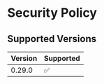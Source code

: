 # Security Policy

## Supported Versions

| Version | Supported          |
|:------- |:------------------ |
| 0.29.0  | :white_check_mark: |
